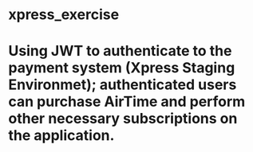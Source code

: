 # xpress_exercise

# Using JWT to authenticate to the payment system (Xpress Staging Environmet); authenticated users can purchase AirTime and perform other necessary subscriptions on the application.
